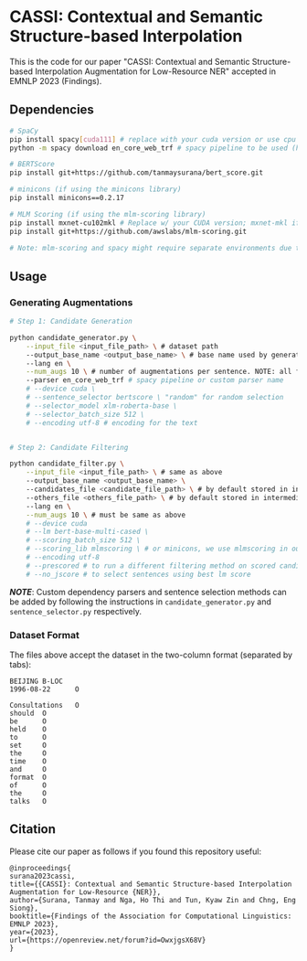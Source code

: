 # CASSI: Contextual and Semantic Structure-based Interpolation

This is the code for our paper "CASSI: Contextual and Semantic Structure-based Interpolation Augmentation for Low-Resource NER" accepted in EMNLP 2023 (Findings).

## Dependencies

```bash
# SpaCy
pip install spacy[cuda111] # replace with your cuda version or use cpu version
python -m spacy download en_core_web_trf # spacy pipeline to be used (https://spacy.io/usage)

# BERTScore
pip install git+https://github.com/tanmaysurana/bert_score.git

# minicons (if using the minicons library)
pip install minicons==0.2.17

# MLM Scoring (if using the mlm-scoring library)
pip install mxnet-cu102mkl # Replace w/ your CUDA version; mxnet-mkl if CPU only.
pip install git+https://github.com/awslabs/mlm-scoring.git

# Note: mlm-scoring and spacy might require separate environments due to conflicting dependencies
```

## Usage

### Generating Augmentations

```bash
# Step 1: Candidate Generation

python candidate_generator.py \
    --input_file <input_file_path> \ # dataset path
    --output_base_name <output_base_name> \ # base name used by generated files
    --lang en \
    --num_augs 10 \ # number of augmentations per sentence. NOTE: all files up to num_augs are generated at once
    --parser en_core_web_trf # spacy pipeline or custom parser name
    # --device cuda \
    # --sentence_selector bertscore \ "random" for random selection
    # --selector_model xlm-roberta-base \
    # --selector_batch_size 512 \
    # --encoding utf-8 # encoding for the text


# Step 2: Candidate Filtering

python candidate_filter.py \
    --input_file <input_file_path> \ # same as above
    --output_base_name <output_base_name> \ 
    --candidates_file <candidate_file_path> \ # by default stored in intermediate_aug_files 
    --others_file <others_file_path> \ # by default stored in intermediate_aug_files
    --lang en \
    --num_augs 10 \ # must be same as above
    # --device cuda
    # --lm bert-base-multi-cased \
    # --scoring_batch_size 512 \
    # --scoring_lib mlmscoring \ # or minicons, we use mlmscoring in our paper
    # --encoding utf-8
    # --prescored # to run a different filtering method on scored candidates
    # --no_jscore # to select sentences using best lm score

```
_**NOTE**_: Custom dependency parsers and sentence selection methods can be added by following the instructions in `candidate_generator.py` and `sentence_selector.py` respectively. 


### Dataset Format 
The files above accept the dataset in the two-column format (separated by tabs):
```
BEIJING B-LOC
1996-08-22      O

Consultations   O
should  O
be      O
held    O
to      O
set     O
the     O
time    O
and     O
format  O
of      O
the     O
talks   O
```

## Citation
Please cite our paper as follows if you found this repository useful:

```
@inproceedings{
surana2023cassi,
title={{CASSI}: Contextual and Semantic Structure-based Interpolation Augmentation for Low-Resource {NER}},
author={Surana, Tanmay and Nga, Ho Thi and Tun, Kyaw Zin and Chng, Eng Siong},
booktitle={Findings of the Association for Computational Linguistics: EMNLP 2023},
year={2023},
url={https://openreview.net/forum?id=OwxjgsX68V}
}
```
